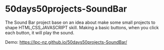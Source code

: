 # 50days50projects-SoundBar
The Sound Bar project base on an idea about make some small projects to shape HTML,CSS,JAVASCRIPT skill.
Making a basic buttons, when you click each button, it will play the sound.



Demo: https://lpc-nz.github.io/50days50projects-SoundBar/
